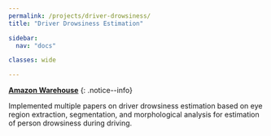 ```yaml
---
permalink: /projects/driver-drowsiness/
title: "Driver Drowsiness Estimation"

sidebar:
  nav: "docs"

classes: wide

---
```



<i class="fab fa-fw fa-github"></i> [**Amazon Warehouse**](https://github.com/kurshakuz/drowsiness_detection)
{: .notice--info}

Implemented multiple papers on driver drowsiness estimation based on eye region extraction, segmentation, and morphological analysis for estimation of person drowsiness during driving.